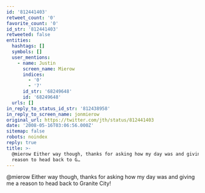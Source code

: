 ```yaml
---
id: '812441403'
retweet_count: '0'
favorite_count: '0'
id_str: '812441403'
retweeted: false
entities:
  hashtags: []
  symbols: []
  user_mentions:
    - name: Justin
      screen_name: Mierow
      indices:
        - '0'
        - '7'
      id_str: '68249648'
      id: '68249648'
  urls: []
in_reply_to_status_id_str: '812438958'
in_reply_to_screen_name: jonmierow
original_url: https://twitter.com/jth/status/812441403
date: '2008-05-16T03:06:56.000Z'
sitemap: false
robots: noindex
reply: true
title: >-
  @mierow Either way though, thanks for asking how my day was and giving me a
  reason to head back to G…
---
```


@mierow Either way though, thanks for asking how my day was and giving me a reason to head back to Granite City!